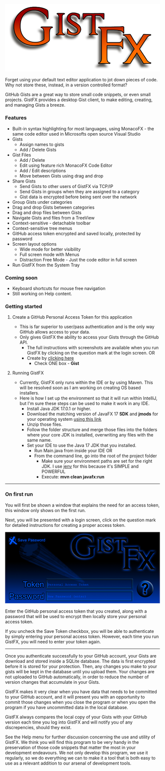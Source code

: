 ![Login image](./img/Logo.png)

Forget using your default text editor application to jot down pieces of
code. Why not store these, instead, in a version controlled format?

GitHub Gists are a great way to store small code snippets, or even small
projects. GistFX provides a desktop Gist client, to make editing, creating, and
managing Gists a breeze.

### Features
  - Built-in syntax highlighting for most  languages, using MonacoFX  - the same code editor used in Microsofts open source Visual Studio
  - Gists
    - Assign names to gists
    - Add / Delete Gists
  - Gist Files
    - Add / Delete
    - Edit using feature rich MonacoFX Code Editor
    - Add / Edit descriptions
    - Move between Gists using drag and drop
  - Share Gists
    - Send Gists to other users of GistFX via TCP/IP
    - Send Gists in groups when they are assigned to a category
    - Gist data is encrypted before being sent over the network
  - Group Gists under categories
  - Drag and drop Gists between categories
  - Drag and drop files between Gists
  - Navigate Gists and files from a TreeView
  - Context-sensitive - detachable toolbar
  - Context-sensitive tree menus
  - GitHub access token encrypted and saved locally, protected by password
  - Screen layout options
    - Wide mode for better visibility
    - Full screen mode with Menus
    - Distraction Free Mode - Just the code editor in full screen
  - Run GistFX from the System Tray
  
### Coming soon
  - Keyboard shortcuts for mouse free navigation
  - Still working on Help content.
### Getting started

  1. Create a GitHub Personal Access Token for this application
     - This is far superior to user/pass authentication and is the only way GitHub allows access to your data.
     - Only gives GistFX the ability to access your Gists through the GitHub API.
       - The full instructions with screenshots are available when you run GistFX by clicking on the question mark at the login screen. OR
       - Create by [clicking here](https://github.com/settings/tokens/new)
         - Check ONE box - **Gist**
    
  2. Running GistFX
     - Currently, GistFX only runs within the IDE or by using Maven. This will be resolved soon as I am working on creating OS based installers.
     - Here is how I set up the environment so that it will run within IntelliJ, but I'm sure these steps can be used to make it work in any IDE.
        - Install Java JDK 17.0.1 or higher.
        - Download the matching version of JavaFX 17 **SDK** and **jmods** for your operating system [using this link](https://gluonhq.com/products/javafx/)
        - Unzip those files.
        - Follow the folder structure and merge those files into the folders where your core JDK is installed, overwriting any files with the same name.
        - Set your IDE to use the Java 17 JDK that you installed.
          - Run Main.java from inside your IDE OR
          - From the command line, go into the root of the project folder
            - Make sure your environment paths are set for the right JDK. I use [jenv](https://www.jenv.be/) for this because it's SIMPLE and POWERFUL
            - Execute: **mvn clean javafx:run**
---

### On first run

You will first be shown a window that explains the need for an access token, this window only shows on the first run.

Next, you will be presented with a login screen, click on the question mark for detailed instructions for creating a proper access token.

 ![Login image](./img/GistFX-Login.png) 

Enter the GitHub personal access token that you created, along with a password that will be used to encrypt then locally store your personal access token.

If you uncheck the Save Token checkbox, you will be able to authenticate by simply entering your personal access token. However, each time you run GistFX, you will need to enter your token again.

---

Once you authenticate successfully to your GitHub account, your Gists are download and stored inside a SQLite database. The data is first encrypted before it is stored for your protection. Then, any changes you make to your gists will be kept in the database until you upload them. Your changes are not uploaded to GitHub automatically, in order to reduce the number of version changes that accumulate in your Gists.

GistFX makes it very clear when you have data that needs to be committed to your GitHub account, and it will present you with an opportunity to commit those changes when you close the program or when you open the program if you have uncommitted data in the local database.

GistFX always compares the local copy of your Gists with your GitHub version each time you log into GistFX and will notify you of any discrepencies, should they exist.

See the Help menu for further discussion concerning the use and utility of GistFX. We think you will find this program to be very handy in the preservation of those code snippets that matter the most in your development endeavours. We not only develop this program, we use it regularly, so we do everything we can to make it a tool that is both easy to use as a relevant addition to our arsenal of development tools.
